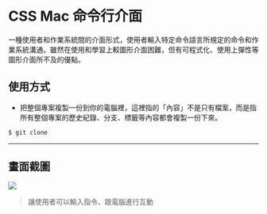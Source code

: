 # CSS Mac 命令行介面

一種使用者和作業系統間的介面形式，使用者輸入特定命令語言所規定的命令和作業系統溝通。雖然在使用和學習上較圖形介面困難，但有可程式化、使用上彈性等圖形介面所不及的優點。

## 使用方式
- 把整個專案複製一份到你的電腦裡，這裡指的「內容」不是只有檔案，而是指所有整個專案的歷史紀錄、分支、標籤等內容都會複製一份下來。
```sh
$ git clone
```

----

## 畫面截圖
![](https://i.imgur.com/5qmZjLA.png)
> 讓使用者可以輸入指令、跟電腦進行互動

